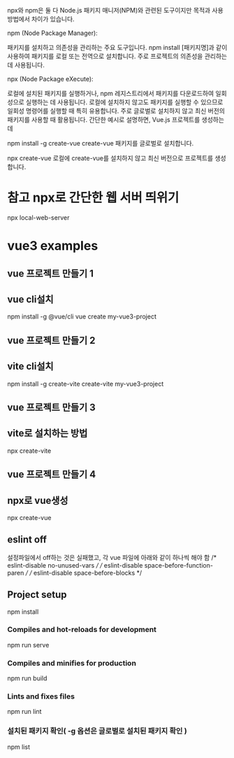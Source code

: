npx와 npm은 둘 다 Node.js 패키지 매니저(NPM)와 관련된 도구이지만 목적과 사용 방법에서 차이가 있습니다.

npm (Node Package Manager):

패키지를 설치하고 의존성을 관리하는 주요 도구입니다.
npm install [패키지명]과 같이 사용하여 패키지를 로컬 또는 전역으로 설치합니다.
주로 프로젝트의 의존성을 관리하는 데 사용됩니다.

npx (Node Package eXecute):

로컬에 설치된 패키지를 실행하거나, npm 레지스트리에서 패키지를 다운로드하여 일회성으로 실행하는 데 사용됩니다.
로컬에 설치하지 않고도 패키지를 실행할 수 있으므로 일회성 명령어를 실행할 때 특히 유용합니다.
주로 글로벌로 설치하지 않고 최신 버전의 패키지를 사용할 때 활용됩니다.
간단한 예시로 설명하면, 
Vue.js 프로젝트를 생성하는데

npm install -g create-vue 
create-vue 패키지를 글로벌로 설치합니다.

npx create-vue 
로컬에 create-vue를 설치하지 않고 최신 버전으로 프로젝트를 생성합니다.



# 참고 npx로 간단한 웹 서버 띄위기
npx local-web-server

# vue3 examples

## vue 프로젝트 만들기 1
## vue cli설치
npm install -g @vue/cli
vue create my-vue3-project

## vue 프로젝트 만들기 2
## vite cli설치
npm install -g create-vite
create-vite my-vue3-project

## vue 프로젝트 만들기 3
## vite로 설치하는 방법
npx create-vite

## vue 프로젝트 만들기 4
## npx로  vue생성 
npx create-vue

## eslint off
설정파일에서 off하는 것은 실패했고,
각 vue 파일에 아래와 같이 하나씩 해야 함
/* eslint-disable no-unused-vars   */
/* eslint-disable space-before-function-paren   */
/* eslint-disable space-before-blocks  */

## Project setup
npm install

### Compiles and hot-reloads for development
npm run serve

### Compiles and minifies for production
npm run build

### Lints and fixes files
npm run lint


### 설치된 패키지 확인(  -g 옵션은 글로벌로 설치된 패키지 확인   )
npm list


